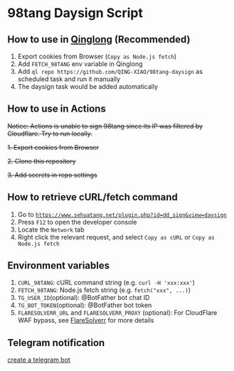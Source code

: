 # 98tang Daysign Script



## How to use in [Qinglong](https://github.com/whyour/qinglong) (Recommended)

1. Export cookies from Browser (`Copy as Node.js fetch`)
2. Add `FETCH_98TANG` env variable in Qinglong
3. Add `ql repo https://github.com/QING-XIAO/98tang-daysign` as scheduled task and run it manually
4. The daysign task would be added automatically

## How to use in Actions

~~Notice: Actions is unable to sign 98tang since its IP was filtered by Cloudflare. Try to run locally.~~

~~1. Export cookies from Browser~~

~~2. Clone this repository~~

~~3. Add secrets in repo settings~~

## How to retrieve cURL/fetch command

1. Go to [`https://www.sehuatang.net/plugin.php?id=dd_sign&view=daysign`](https://www.sehuatang.net/plugin.php?id=dd_sign&view=daysign)
2. Press `F12` to open the developer console
3. Locate the `Network` tab
4. Right click the relevant request, and select `Copy as cURL` or `Copy as Node.js fetch`

## Environment variables

1. `CURL_98TANG`: cURL command string (e.g. `curl -H 'xxx:xxx'`)
2. `FETCH_98TANG`: Node.js fetch string (e.g. `fetch("xxx", ...)`)
3. `TG_USER_ID`(optional): @BotFather bot chat ID
4. `TG_BOT_TOKEN`(optional): @BotFather bot token
5. `FLARESOLVERR_URL` and `FLARESOLVERR_PROXY` (optional): For CloudFlare WAF bypass, see [FlareSolverr](https://github.com/FlareSolverr/FlareSolverr) for more details

## Telegram notification

[create a telegram bot](https://medium.com/@ManHay_Hong/how-to-create-a-telegram-bot-and-send-messages-with-python-4cf314d9fa3e)
